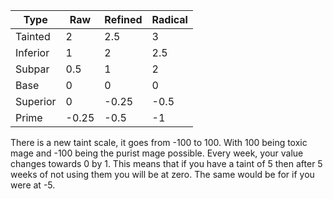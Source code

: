 
| Type | Raw | Refined | Radical |
|-------- | ---- | ------ | -------- |
| Tainted | 2 | 2.5 | 3 |
| Inferior | 1 | 2 | 2.5 |
| Subpar | 0.5 | 1 | 2 |
| Base | 0 | 0 | 0 |
| Superior | 0 | -0.25 | -0.5 |
| Prime | -0.25 | -0.5 | -1 |


There is a new taint scale, it goes from -100 to 100. With 100 being toxic mage and -100 being the purist mage possible. Every week, your value changes towards 0 by 1. This means that if you have a taint of 5 then after 5 weeks of not using them you will be at zero. The same would be for if you were at -5.